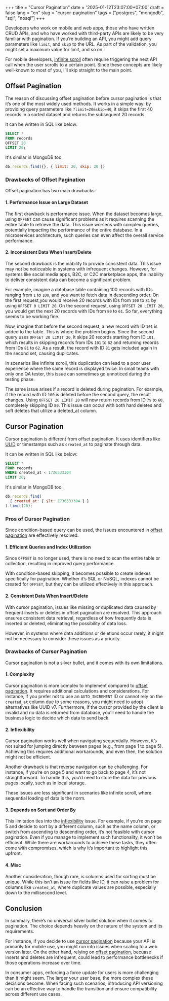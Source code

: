 +++
title = "Cursor Pagination"
date = '2025-01-12T23:07:00+07:00'
draft = false
lang = "en"
slug = "cursor-pagination"
tags = ["postgres", "mongodb", "sql", "nosql"]
+++

Developers who work on mobile and web apps, those who have written CRUD APIs, and who have worked with third-party APIs are likely to be very familiar with pagination. If you’re building an API, you might add query parameters like `limit`, and `ski`p to the URL. As part of the validation, you might set a maximum value for limit, and so on.

For mobile developers, [infinite scroll](https://en.wiktionary.org/wiki/infinite_scroll) often require triggering the next API call when the user scrolls to a certain point. Since these concepts are likely well-known to most of you, I’ll skip straight to the main point.

## Offset Pagination
The reason of discussing offset pagination before cursor pagination is that it’s one of the most widely used methods. It works in a simple way: by providing query parameters like `?limit=20&skip=40`, it skips the first 40 records in a sorted dataset and returns the subsequent 20 records.

It can be written in SQL like below:
```sql
SELECT *
FROM records
OFFSET 20
LIMIT 20;
```

It's similar in MongoDB too.
```javascript
db.records.find({}, { limit: 20, skip: 20 })
```

### Drawbacks of Offset Pagination
Offset pagination has two main drawbacks:

#### 1. Performance Issue on Large Dataset
The first drawback is performance issue. When the dataset becomes large, using `OFFSET` can cause significant problems as it requires scanning the entire table to retrieve the data. This issue worsens with complex queries, potentially impacting the performance of the entire database. In a microservices architecture, such queries can even affect the overall service performance.

#### 2. Inconsistent Data When Insert/Delete
The second drawback is the inability to provide consistent data. This issue may not be noticeable in systems with infrequent changes. However, for systems like social media apps, B2C, or C2C marketplace apps, the inability to deliver consistent data can become a significant problem.

For example, imagine a database table containing 100 records with IDs ranging from `1` to `100`, and you want to fetch data in descending order. On the first request,you would receive 20 records with IDs from `100` to `81` by using `OFFSET 0 LIMIT 20`. On the second request, using `OFFSET 20 LIMIT 20`, you would get the next 20 records with IDs from `80` to `61`. So far, everything seems to be working fine.

Now, imagine that before the second request, a new record with ID `101` is added to the table. This is where the problem begins. Since the second query uses `OFFSET 20 LIMIT 20`, it skips 20 records starting from ID `101`, which results in skipping records from IDs `101` to `82` and returning records from IDs `81` to `62`. As a result, the record with ID `81` gets included again in the second set, causing duplicates.

In scenarios like infinite scroll, this duplication can lead to a poor user experience where the same record is displayed twice. In small teams with only one QA tester, this issue can sometimes go unnoticed during the testing phase.

The same issue arises if a record is deleted during pagination. For example, if the record with ID `100` is deleted before the second query, the result changes. Using `OFFSET 20 LIMIT 20` will now return records from ID `79` to `60`, completely skipping ID `80`. This issue can occur with both hard deletes and soft deletes that utilize a deleted_at column.

## Cursor Pagination
Cursor pagination is different from offset pagination. It uses identifiers like [ULID](https://github.com/ulid/spec) or timestamps such as `created_at` to paginate through data.

It can be written in SQL like below:
```sql
SELECT *
FROM records
WHERE created_at < 1736533304
LIMIT 20;
```

It's similar in MongoDB too.
```javascript
db.records.find(
  { created_at: { $lt: 1736533304 } }
).limit(20);
```

### Pros of Cursor Pagination
Since condition-based query can be used, the issues encountered in [offset pagination](#offset-pagination) are effectively resolved.

#### 1. Efficient Queries and Index Utilization
Since `OFFSET` is no longer used, there is no need to scan the entire table or collection, resulting in improved query performance.

With condition-based skipping, it becomes possible to create indexes specifically for pagination. Whether it’s SQL or NoSQL, indexes cannot be created for `OFFSET`, but they can be utilized effectively in this approach.

#### 2. Consistent Data When Insert/Delete
With cursor pagination, issues like missing or duplicated data caused by frequent inserts or deletes in offset pagination are resolved. This approach ensures consistent data retrieval, regardless of how frequently data is inserted or deleted, eliminating the possibility of data loss.

However, in systems where data additions or deletions occur rarely, it might not be necessary to consider these issues as a priority.

### Drawbacks of Cursor Pagination
Cursor pagination is not a silver bullet, and it comes with its own limitations.

#### 1. Complexity
Cursor pagination is more complex to implement compared to [offset pagination](#offset-pagination). It requires additional calculations and considerations. For instance, if you prefer not to use an `AUTO_INCREMENT` ID or cannot rely on the `created_at` column due to some reasons, you might need to adopt alternatives like UUID v7. Furthermore, if the cursor provided by the client is invalid and no data is returned from database, you’ll need to handle the business logic to decide which data to send back.

#### 2. Inflexibility
Cursor pagination works well when navigating sequentially. However, it’s not suited for jumping directly between pages (e.g., from page 1 to page 5). Achieving this requires additional workarounds, and even then, the solution might not be efficient.

Another drawback is that reverse navigation can be challenging. For instance, if you’re on page 5 and want to go back to page 4, it’s not straightforward. To handle this, you’d need to store the data for previous pages locally, such as in local storage.

These issues are less significant in scenarios like infinite scroll, where sequential loading of data is the norm.

#### 3. Depends on Sort and Order By
This limitation ties into the [inflexibility](#2-inflexibility) issue. For example, if you’re on page 5 and decide to sort by a different column, such as the name column, or switch from ascending to descending order, it’s not feasible with cursor pagination. Even if you manage to implement such functionality, it won’t be efficient. While there are workarounds to achieve these tasks, they often come with compromises, which is why it’s important to highlight this upfront.

#### 4. Misc
Another consideration, though rare, is columns used for sorting must be unique. While this isn’t an issue for fields like ID, it can raise a problem for columns like `created_at`, where duplicate values are possible, especially down to the millisecond level.

## Conclusion
In summary, there’s no universal silver bullet solution when it comes to pagination. The choice depends heavily on the nature of the system and its requirements.

For instance, if you decide to use [cursor pagination](#cursor-pagination) because your API is primarily for mobile use, you might run into issues when scaling to a web version later. On the other hand, relying on [offset pagination](#offset-pagination), becuase inserts and deletes are infrequent, could lead to performance bottlenecks if those operations increase over time.

In consumer apps, enforcing a force update for users is more challenging than it might seem. The larger your user base, the more complex these decisions become. When facing such scenarios, introducing API versioning can be an effective way to handle the transition and ensure compatibility across different use cases.
